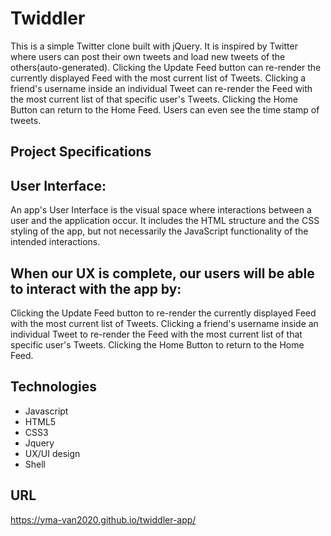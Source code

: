 # Twiddler

This is a simple Twitter clone built with jQuery. It is inspired by Twitter where users can post their own tweets and load new tweets of the others(auto-generated). Clicking the Update Feed button can re-render the currently displayed Feed with the most current list of Tweets. Clicking a friend's username inside an individual Tweet can re-render the Feed with the most current list of that specific user's Tweets. Clicking the Home Button can return to the Home Feed. Users can even see the time stamp of tweets.

## Project Specifications

## User Interface:
An app's User Interface is the visual space where interactions between a user and the application occur. It includes the HTML structure and the CSS styling of the app, but not necessarily the JavaScript functionality of the intended interactions.


## When our UX is complete, our users will be able to interact with the app by:

Clicking the Update Feed button to re-render the currently displayed Feed with the most current list of Tweets.
Clicking a friend's username inside an individual Tweet to re-render the Feed with the most current list of that specific user's Tweets.
Clicking the Home Button to return to the Home Feed.

## Technologies
* Javascript
* HTML5
* CSS3
* Jquery
* UX/UI design
* Shell

## URL
https://yma-van2020.github.io/twiddler-app/

